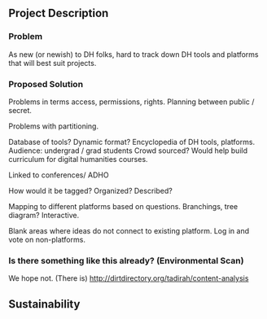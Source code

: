 ## Project Description

### Problem
As new (or newish) to DH folks, hard to track down DH tools and platforms that will best suit projects. 

### Proposed Solution

Problems in terms access, permissions, rights. Planning between public / secret. 

Problems with partitioning. 

Database of tools? 
Dynamic format? Encyclopedia of DH tools, platforms. 
Audience: undergrad / grad students 
Crowd sourced?
Would help build curriculum for digital humanities courses. 

Linked to conferences/ ADHO

How would it be tagged? Organized? Described?

Mapping to different platforms based on questions. Branchings, tree diagram? Interactive. 

Blank areas where ideas do not connect to existing platform. Log in and vote on non-platforms. 

### Is there something like this already? (Environmental Scan)

We hope not. (There is) http://dirtdirectory.org/tadirah/content-analysis

## Sustainability 

